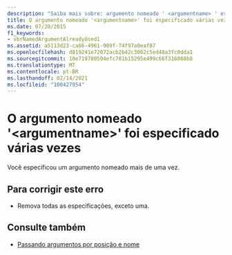 ```yaml
---
description: "Saiba mais sobre: argumento nomeado ' <argumentname> ' especificado várias vezes"
title: O argumento nomeado '<argumentname>' foi especificado várias vezes
ms.date: 07/20/2015
f1_keywords:
- vbrNamedArgumentAlreadyUsed1
ms.assetid: a5113d23-ca66-4961-909f-74f97a0eaf87
ms.openlocfilehash: d819241e72072acb2b42c3082c5ed48a3fc0dda1
ms.sourcegitcommit: 10e719780594efc781b15295e499c66f316068b8
ms.translationtype: MT
ms.contentlocale: pt-BR
ms.lasthandoff: 02/14/2021
ms.locfileid: "100427954"
---
```

# <a name="named-argument-argumentname-specified-multiple-times"></a>O argumento nomeado '\<argumentname>' foi especificado várias vezes

Você especificou um argumento nomeado mais de uma vez.  
  
## <a name="to-correct-this-error"></a>Para corrigir este erro  
  
- Remova todas as especificações, exceto uma.  
  
## <a name="see-also"></a>Consulte também

- [Passando argumentos por posição e nome](../programming-guide/language-features/procedures/passing-arguments-by-position-and-by-name.md)
